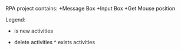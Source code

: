 RPA project contains:
+Message Box
+Input Box
+Get Mouse position

Legend:
+ is new activities
- delete activities
^ exists activities
